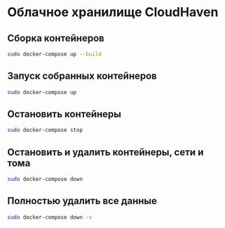 # Облачное хранилище CloudHaven

## Сборка контейнеров

```bash
sudo docker-compose up --build
```

## Запуск собранных контейнеров

```bash
sudo docker-compose up
```

## Остановить контейнеры

```bash
sudo docker-compose stop
```

## Остановить и удалить контейнеры, сети и тома

```bash
sudo docker-compose down
```

## Полностью удалить все данные

```bash
sudo docker-compose down -v
```
